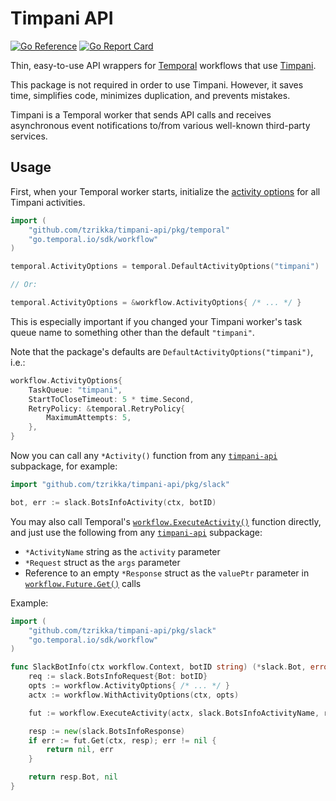 # Timpani API

[![Go Reference](https://pkg.go.dev/badge/github.com/tzrikka/timpani-api.svg)](https://pkg.go.dev/github.com/tzrikka/timpani-api)
[![Go Report Card](https://goreportcard.com/badge/github.com/tzrikka/timpani-api)](https://goreportcard.com/report/github.com/tzrikka/timpani-api)

Thin, easy-to-use API wrappers for [Temporal](https://temporal.io/) workflows that use [Timpani](https://github.com/tzrikka/timpani).

This package is not required in order to use Timpani. However, it saves time, simplifies code, minimizes duplication, and prevents mistakes.

Timpani is a Temporal worker that sends API calls and receives asynchronous event notifications to/from various well-known third-party services.

## Usage

First, when your Temporal worker starts, initialize the [activity options](https://pkg.go.dev/go.temporal.io/sdk/internal#ActivityOptions) for all Timpani activities.

```go
import (
    "github.com/tzrikka/timpani-api/pkg/temporal"
    "go.temporal.io/sdk/workflow"
)

temporal.ActivityOptions = temporal.DefaultActivityOptions("timpani")

// Or:

temporal.ActivityOptions = &workflow.ActivityOptions{ /* ... */ }
```

This is especially important if you changed your Timpani worker's task queue name to something other than the default `"timpani"`.

Note that the package's defaults are `DefaultActivityOptions("timpani")`, i.e.:

```go
workflow.ActivityOptions{
    TaskQueue: "timpani",
    StartToCloseTimeout: 5 * time.Second,
    RetryPolicy: &temporal.RetryPolicy{
        MaximumAttempts: 5,
    },
}
```

Now you can call any `*Activity()` function from any [`timpani-api`](https://pkg.go.dev/github.com/tzrikka/timpani-api/pkg) subpackage, for example:

```go
import "github.com/tzrikka/timpani-api/pkg/slack"

bot, err := slack.BotsInfoActivity(ctx, botID)
```

You may also call Temporal's [`workflow.ExecuteActivity()`](https://pkg.go.dev/go.temporal.io/sdk/workflow#ExecuteActivity) function directly, and just use the following from any [`timpani-api`](https://pkg.go.dev/github.com/tzrikka/timpani-api/pkg) subpackage:

- `*ActivityName` string as the `activity` parameter
- `*Request` struct as the `args` parameter
- Reference to an empty `*Response` struct as the `valuePtr` parameter in [`workflow.Future.Get()`](https://pkg.go.dev/go.temporal.io/sdk/internal#Future) calls

Example:

```go
import (
    "github.com/tzrikka/timpani-api/pkg/slack"
    "go.temporal.io/sdk/workflow"
)

func SlackBotInfo(ctx workflow.Context, botID string) (*slack.Bot, error) {
    req := slack.BotsInfoRequest{Bot: botID}
    opts := workflow.ActivityOptions{ /* ... */ }
    actx := workflow.WithActivityOptions(ctx, opts)

    fut := workflow.ExecuteActivity(actx, slack.BotsInfoActivityName, req)

    resp := new(slack.BotsInfoResponse)
    if err := fut.Get(ctx, resp); err != nil {
        return nil, err
    }

    return resp.Bot, nil
}
```
